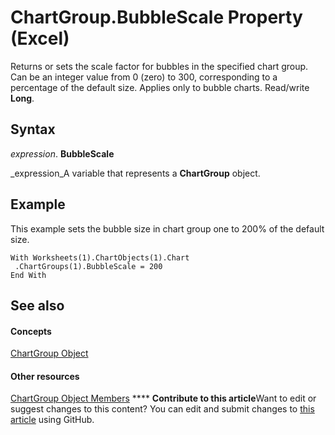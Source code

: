 
# ChartGroup.BubbleScale Property (Excel)

Returns or sets the scale factor for bubbles in the specified chart group. Can be an integer value from 0 (zero) to 300, corresponding to a percentage of the default size. Applies only to bubble charts. Read/write  **Long**.


## Syntax

 _expression_. **BubbleScale**

 _expression_A variable that represents a  **ChartGroup** object.


## Example

This example sets the bubble size in chart group one to 200% of the default size.


```
With Worksheets(1).ChartObjects(1).Chart 
 .ChartGroups(1).BubbleScale = 200 
End With
```


## See also


#### Concepts


 [ChartGroup Object](7eee66c5-04a7-fd86-6e34-4c22ccaf8de0.md)
#### Other resources


 [ChartGroup Object Members](2d31f7af-d639-c8f4-0714-08fc618ec92d.md)
****   **Contribute to this article**Want to edit or suggest changes to this content? You can edit and submit changes to  [this article](https://github.com/jhershey00/VBA_Excel_Test/OpenXMLCon/articles/cbab742e-4e60-2d10-e8ec-0dcd2a5ff72a.md) using GitHub.

